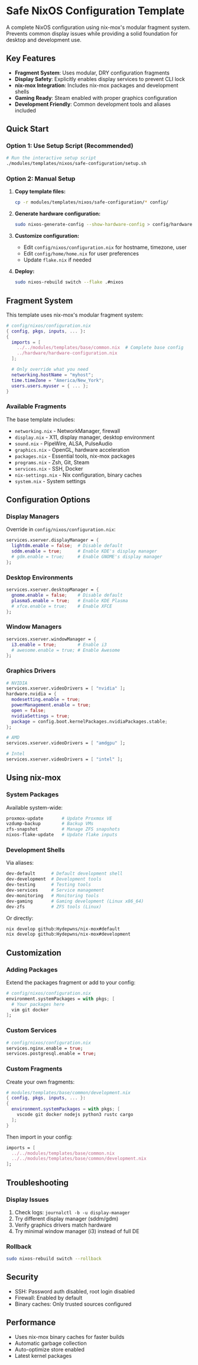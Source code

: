 # Safe NixOS Configuration Template

A complete NixOS configuration using nix-mox's modular fragment system. Prevents common display issues while providing a solid foundation for desktop and development use.

## Key Features

- **Fragment System**: Uses modular, DRY configuration fragments
- **Display Safety**: Explicitly enables display services to prevent CLI lock
- **nix-mox Integration**: Includes nix-mox packages and development shells
- **Gaming Ready**: Steam enabled with proper graphics configuration
- **Development Friendly**: Common development tools and aliases included

## Quick Start

### Option 1: Use Setup Script (Recommended)

```bash
# Run the interactive setup script
./modules/templates/nixos/safe-configuration/setup.sh
```

### Option 2: Manual Setup

1. **Copy template files:**

   ```bash
   cp -r modules/templates/nixos/safe-configuration/* config/
   ```

2. **Generate hardware configuration:**

   ```bash
   sudo nixos-generate-config --show-hardware-config > config/hardware/hardware-configuration.nix
   ```

3. **Customize configuration:**
   - Edit `config/nixos/configuration.nix` for hostname, timezone, user
   - Edit `config/home/home.nix` for user preferences
   - Update `flake.nix` if needed

4. **Deploy:**

   ```bash
   sudo nixos-rebuild switch --flake .#nixos
   ```

## Fragment System

This template uses nix-mox's modular fragment system:

```nix
# config/nixos/configuration.nix
{ config, pkgs, inputs, ... }:
{
  imports = [
    ../../modules/templates/base/common.nix  # Complete base config
    ../hardware/hardware-configuration.nix
  ];

  # Only override what you need
  networking.hostName = "myhost";
  time.timeZone = "America/New_York";
  users.users.myuser = { ... };
}
```

### Available Fragments

The base template includes:

- `networking.nix` - NetworkManager, firewall
- `display.nix` - X11, display manager, desktop environment
- `sound.nix` - PipeWire, ALSA, PulseAudio
- `graphics.nix` - OpenGL, hardware acceleration
- `packages.nix` - Essential tools, nix-mox packages
- `programs.nix` - Zsh, Git, Steam
- `services.nix` - SSH, Docker
- `nix-settings.nix` - Nix configuration, binary caches
- `system.nix` - System settings

## Configuration Options

### Display Managers

Override in `config/nixos/configuration.nix`:

```nix
services.xserver.displayManager = {
  lightdm.enable = false;  # Disable default
  sddm.enable = true;      # Enable KDE's display manager
  # gdm.enable = true;     # Enable GNOME's display manager
};
```

### Desktop Environments

```nix
services.xserver.desktopManager = {
  gnome.enable = false;    # Disable default
  plasma5.enable = true;   # Enable KDE Plasma
  # xfce.enable = true;    # Enable XFCE
};
```

### Window Managers

```nix
services.xserver.windowManager = {
  i3.enable = true;        # Enable i3
  # awesome.enable = true; # Enable Awesome
};
```

### Graphics Drivers

```nix
# NVIDIA
services.xserver.videoDrivers = [ "nvidia" ];
hardware.nvidia = {
  modesetting.enable = true;
  powerManagement.enable = true;
  open = false;
  nvidiaSettings = true;
  package = config.boot.kernelPackages.nvidiaPackages.stable;
};

# AMD
services.xserver.videoDrivers = [ "amdgpu" ];

# Intel
services.xserver.videoDrivers = [ "intel" ];
```

## Using nix-mox

### System Packages

Available system-wide:

```bash
proxmox-update       # Update Proxmox VE
vzdump-backup        # Backup VMs
zfs-snapshot         # Manage ZFS snapshots
nixos-flake-update   # Update flake inputs
```

### Development Shells

Via aliases:

```bash
dev-default      # Default development shell
dev-development  # Development tools
dev-testing      # Testing tools
dev-services     # Service management
dev-monitoring   # Monitoring tools
dev-gaming       # Gaming development (Linux x86_64)
dev-zfs          # ZFS tools (Linux)
```

Or directly:

```bash
nix develop github:Hydepwns/nix-mox#default
nix develop github:Hydepwns/nix-mox#development
```

## Customization

### Adding Packages

Extend the packages fragment or add to your config:

```nix
# config/nixos/configuration.nix
environment.systemPackages = with pkgs; [
  # Your packages here
  vim git docker
];
```

### Custom Services

```nix
# config/nixos/configuration.nix
services.nginx.enable = true;
services.postgresql.enable = true;
```

### Custom Fragments

Create your own fragments:

```nix
# modules/templates/base/common/development.nix
{ config, pkgs, inputs, ... }:
{
  environment.systemPackages = with pkgs; [
    vscode git docker nodejs python3 rustc cargo
  ];
}
```

Then import in your config:

```nix
imports = [
  ../../modules/templates/base/common.nix
  ../../modules/templates/base/common/development.nix
];
```

## Troubleshooting

### Display Issues

1. Check logs: `journalctl -b -u display-manager`
2. Try different display manager (sddm/gdm)
3. Verify graphics drivers match hardware
4. Try minimal window manager (i3) instead of full DE

### Rollback

```bash
sudo nixos-rebuild switch --rollback
```

## Security

- SSH: Password auth disabled, root login disabled
- Firewall: Enabled by default
- Binary caches: Only trusted sources configured

## Performance

- Uses nix-mox binary caches for faster builds
- Automatic garbage collection
- Auto-optimize store enabled
- Latest kernel packages
